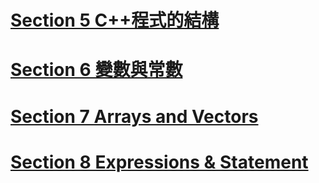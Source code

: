 # [Section 5 C++程式的結構](Section%205%20C++程式的結構.md)
# [Section 6 變數與常數](Section%206%20變數與常數.md)
# [Section 7 Arrays and Vectors](Section%207%20Arrays%20and%20Vectors.md)
# [Section 8 Expressions & Statement](Section%208%20Expressions%20&%20Statement.md)
